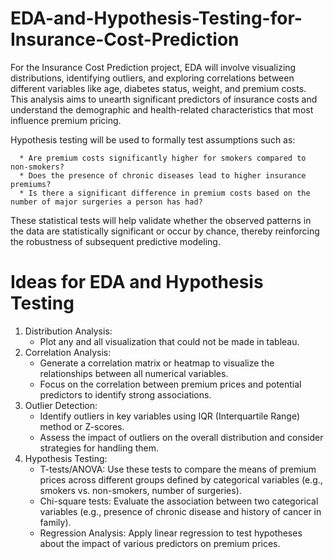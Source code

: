 # EDA-and-Hypothesis-Testing-for-Insurance-Cost-Prediction

For the Insurance Cost Prediction project, EDA will involve visualizing distributions, identifying outliers, and exploring correlations between different variables like age, diabetes status, weight, and premium costs. This analysis aims to unearth significant predictors of insurance costs and understand the demographic and health-related characteristics that most influence premium pricing.

Hypothesis testing will be used to formally test assumptions such as:

      * Are premium costs significantly higher for smokers compared to non-smokers?
      * Does the presence of chronic diseases lead to higher insurance premiums?
      * Is there a significant difference in premium costs based on the number of major surgeries a person has had?

These statistical tests will help validate whether the observed patterns in the data are statistically significant or occur by chance, thereby reinforcing the robustness of subsequent predictive modeling.

# Ideas for EDA and Hypothesis Testing
1. Distribution Analysis:
    * Plot any and all visualization that could not be made in tableau.
2. Correlation Analysis:
    * Generate a correlation matrix or heatmap to visualize the relationships between all numerical variables.
    * Focus on the correlation between premium prices and potential predictors to identify strong associations.
3. Outlier Detection:
    * Identify outliers in key variables using IQR (Interquartile Range) method or Z-scores.
    * Assess the impact of outliers on the overall distribution and consider strategies for handling them.
4. Hypothesis Testing:
    * T-tests/ANOVA: Use these tests to compare the means of premium prices across different groups defined by categorical variables (e.g., smokers vs. non-smokers, number of surgeries).
    * Chi-square tests: Evaluate the association between two categorical variables (e.g., presence of chronic disease and history of cancer in family).
    * Regression Analysis: Apply linear regression to test hypotheses about the impact of various predictors on premium prices.
